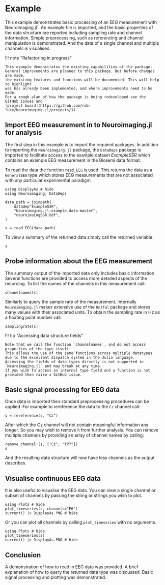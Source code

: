 # Example

This example demonstrates basic processing of an EEG measurement with Neuroimaging.jl`.
An example file is imported, and the basic properties of the data structure are reported
including sampling rate and channel information.
Simple preprocessing, such as referencing and channel manipulation is demonstrated.
And the data of a single channel and multiple channels is visualised.

!!! note "Refactoring in progress"

    This example demonstrates the existing capabilities of the package.
    General improvements are planned to this package. But before changes are made,
    the existing features and functions will be documented. This will help to highlight
    was has already been implemented, and where improvements need to be made.
    For a rough plan of how the package is being redeveloped see the GitHub issues and
    [project board](https://github.com/rob-luke/Neuroimaging.jl/projects/1).


## Import EEG measurement in to Neuroimaging.jl for analysis

The first step in this example is to import the required packages.
In addition to importing the `Neuroimaging.jl` package, the
`DataDeps` package is imported to facilitate access to the example dataset _ExampleSSR_
which contains an example EEG measurement in the Biosemi data format.

To read the data the function `read_EEG` is used.
This returns the data as a `GeneralEEG` type which stores EEG measurements that are not associated
with any particular experimental paradigm.

```@example fileread
using DisplayAs # hide
using Neuroimaging, DataDeps

data_path = joinpath(
    datadep"ExampleSSR",
    "Neuroimaging.jl-example-data-master",
    "neuroimaingSSR.bdf",
)

s = read_EEG(data_path)
```

To view a summary of the returned data simply call the returned variable.

```@example fileread
s
```


## Probe information about the EEG measurement

The summary output of the imported data only includes basic information.
Several functions are provided to access more detailed aspects of the recording.
To list the names of the channels in this measurement call:

```@example fileread
channelnames(s)
```

Similarly to query the sample rate of the measurement. 
Internally `Neuroimaging.jl` makes extensive use of the `Uniful` package and stores many values with their associated units.
To obtain the sampling rate in Hz as a floating point number call:

```@example fileread
samplingrate(s)
```

!!! tip "Accessing data structure fields"

    Note that we call the function `channelnames`, and do not access properties of the type itself.
    This allows the use of the same functions across multiple datatypes due to the excellent dispatch system in the Julia language.
    Accessing the fields of data types directly is not supported in `Neuroimaging.jl` and may break at any time.
    If you wish to access an internal type field and a function is not provided then raise a GitHub issue.


## Basic signal processing for EEG data

Once data is imported then standard preprocessing procedures can be applied.
For example to rereference the data to the `Cz` channel call:

```@example fileread
s = rereference(s, "Cz")
```

After which the Cz channel will not contain meaningful information any longer.
So you may wish to remove it from further analysis.
You can remove multiple channels by providing an array of channel names by calling:

```@example fileread
remove_channel!(s, ["Cz", "TP7"])
s
```

And the resulting data structure will now have less channels as the output describes.

## Visualise continuous EEG data

It is also useful to visualise the EEG data.
You can view a single channel or subset of channels by passing the string or strings you wish to plot.

```@example fileread
using Plots # hide
plot_timeseries(s, channels="F6")
current() |> DisplayAs.PNG # hide
```

Or you can plot all channels by calling `plot_timeseries` with no arguments.

```@example fileread
using Plots # hide
plot_timeseries(s)
current() |> DisplayAs.PNG # hide
```

## Conclusion

A demonstration of how to read in EEG data was provided.
A brief explanation of how to query the returned data type was discussed.
Basic signal processing and plotting was demonstrated.
